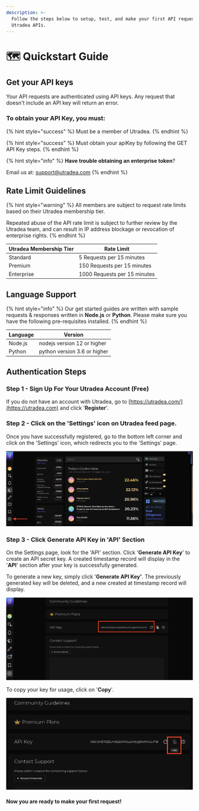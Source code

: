 ```yaml
---
description: >-
  Follow the steps below to setup, test, and make your first API request with
  Utradea APIs.
---
```


# 🗺 Quickstart Guide

## Get your API keys

Your API requests are authenticated using API keys. Any request that doesn't include an API key will return an error.

### **To obtain your API Key, you must:**

{% hint style="success" %}
Must be a member of Utradea.
{% endhint %}

{% hint style="success" %}
Must obtain your apiKey by following the GET API Key steps.
{% endhint %}

{% hint style="info" %}
**Have trouble obtaining an enterprise token**?

Email us at: support@utradea.com
{% endhint %}

## **Rate Limit Guidelines**

{% hint style="warning" %}
All members are subject to request rate limits based on their Utradea membership tier.

Repeated abuse of the API rate limit is subject to further review by the Utradea team, and can result in IP address blockage or revocation of enterprise rights.
{% endhint %}

| Utradea Membership Tier | Rate Limit                    |
| ----------------------- | ----------------------------- |
| Standard                | 5  Requests per 15 minutes    |
| Premium                 | 150 Requests per 15 minutes   |
| Enterprise              | 1000 Requests per 15 minutes  |

## Language Support

{% hint style="info" %}
Our get started guides are written with sample requests & responses written in **Node.js** or **Python**. Please make sure you have the following pre-requisites installed.
{% endhint %}

| Language | Version                      |
| -------- | ---------------------------- |
| Node.js  | nodejs version 12 or higher  |
| Python   | python version 3.6 or higher |

## Authentication Steps

### Step 1 - Sign Up For Your Utradea Account (Free)

If you do not have an account with Utradea, go to [https://utradea.com/](https://utradea.com) and click '**Register**'.

### Step 2 - Click on the 'Settings' icon on Utradea feed page.

Once you have successfully registered, go to the bottom left corner and click on the 'Settings' icon, which redirects you to the 'Settings' page.

![](.gitbook/assets/image.png)

### **Step 3 - Click Generate API Key in 'API' Section**

On the Settings page, look for the 'API' section. Click '**Generate API Key**' to create an API secret key. A created timestamp record will display in the '**API**' section after your key is successfully generated.

To generate a new key, simply click '**Generate API Key'**. The previously generated key will be deleted, and a new created at timestamp record will display.

![Click on the refresh icon to generate an api secret key.](<.gitbook/assets/image (3).png>)

To copy your key for usage, click on '**Copy**'.&#x20;

![A timestamp will be displayed in this section to tell you when you last created the api secret key.](<.gitbook/assets/image (1).png>)

#### **Now you are ready to make your first request!**
